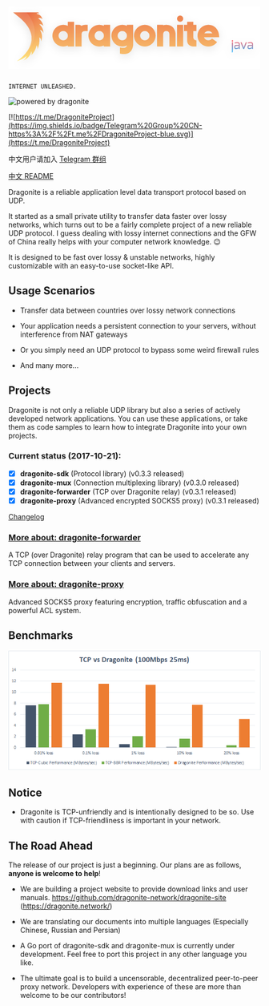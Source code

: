 # ![dragonite-java](assets/TextLogo.png)

    INTERNET UNLEASHED.

![powered by dragonite](https://img.shields.io/badge/powered%20by-dragonite-yellow.svg)

[![https://t.me/DragoniteProject](https://img.shields.io/badge/Telegram%20Group%20CN-https%3A%2F%2Ft.me%2FDragoniteProject-blue.svg)](https://t.me/DragoniteProject)

中文用户请加入 [Telegram 群组](https://t.me/DragoniteProject)

[中文 README](README-CN.md)

Dragonite is a reliable application level data transport protocol based on UDP.

It started as a small private utility to transfer data faster over lossy networks, which turns out to be a fairly complete project of a new reliable UDP protocol. I guess dealing with lossy internet connections and the GFW of China really helps with your computer network knowledge. :wink:

It is designed to be fast over lossy & unstable networks, highly customizable with an easy-to-use socket-like API.

## Usage Scenarios

- Transfer data between countries over lossy network connections

- Your application needs a persistent connection to your servers, without interference from NAT gateways

- Or you simply need an UDP protocol to bypass some weird firewall rules

- And many more...

## Projects

Dragonite is not only a reliable UDP library but also a series of actively developed network applications. You can use these applications, or take them as code samples to learn how to integrate Dragonite into your own projects.

### Current status (2017-10-21):
- [x] **dragonite-sdk** (Protocol library) (v0.3.3 released)
- [x] **dragonite-mux** (Connection multiplexing library) (v0.3.0 released)
- [x] **dragonite-forwarder** (TCP over Dragonite relay) (v0.3.1 released)
- [x] **dragonite-proxy** (Advanced encrypted SOCKS5 proxy) (v0.3.1 released)

[Changelog](CHANGELOG.md)

### [More about: dragonite-forwarder](dragonite-forwarder/README.md)

A TCP (over Dragonite) relay program that can be used to accelerate any TCP connection between your clients and servers.

### [More about: dragonite-proxy](dragonite-proxy/README.md)

Advanced SOCKS5 proxy featuring encryption, traffic obfuscation and a powerful ACL system.

## Benchmarks

![TCP vs Dragonite](benchmarks/TCPvsDragonite.png)

## Notice

- Dragonite is TCP-unfriendly and is intentionally designed to be so. Use with caution if TCP-friendliness is important in your network.

## The Road Ahead

The release of our project is just a beginning. Our plans are as follows, **anyone is welcome to help**!

- We are building a project website to provide download links and user manuals. https://github.com/dragonite-network/dragonite-site (https://dragonite.network/)

- We are translating our documents into multiple languages (Especially Chinese, Russian and Persian)

- A Go port of dragonite-sdk and dragonite-mux is currently under development. Feel free to port this project in any other language you like.

- The ultimate goal is to build a uncensorable, decentralized peer-to-peer proxy network. Developers with experience of these are more than welcome to be our contributors!
